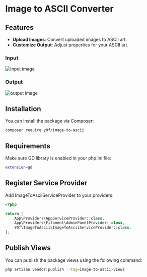 # Image to ASCII Converter

## Features

- **Upload Images**: Convert uploaded images to ASCII art.
- **Customize Output**: Adjust properties for your ASCII art.

### Input

![input image](https://github.com/y0f/html-css-ascii-converter/assets/70378641/ed5ffea5-210a-4fba-b0d5-be8132f22360)


### Output

![output image](https://github.com/y0f/html-css-ascii-converter/assets/70378641/b25143e2-0782-4caa-aac1-01aff6b08588)


## Installation

You can install the package via Composer:

```bash
composer require y0f/image-to-ascii
```

## Requirements

Make sure GD library is enabled in your php.ini file:
```bash
extension=gd
```

## Register Service Provider

Add ImageToAsciiServiceProvider to your providers:

```php
<?php

return [
    App\Providers\AppServiceProvider::class,
    App\Providers\Filament\AdminPanelProvider::class,
    Y0f\ImageToAscii\ImageToAsciiServiceProvider::class,
];

```

## Publish Views
You can publish the package views using the following command:
```bash
php artisan vendor:publish --tag=image-to-ascii-views
```
